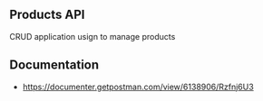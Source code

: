 ## Products API

CRUD application usign to manage products

## Documentation
* https://documenter.getpostman.com/view/6138906/Rzfnj6U3